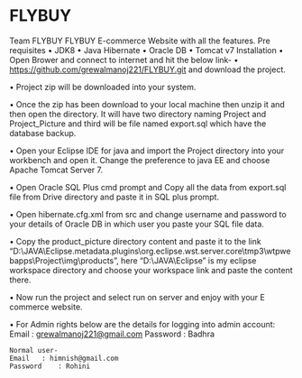 # FLYBUY
Team FLYBUY
FLYBUY E-commerce Website with all the features.
Pre requisites
•	JDK8
•	Java Hibernate
•	Oracle DB 
•	Tomcat v7
Installation
•	Open Brower and connect to internet and hit the below link-
•	https://github.com/grewalmanoj221/FLYBUY.git and download the project.

•	Project zip will be downloaded into your system.

•	Once the zip has been download to your local machine then unzip it and then open the directory. It will have two directory naming Project and Project_Picture and third will be file named export.sql which have the database backup.

•	 Open your Eclipse IDE for java and import the Project directory into your workbench and open it. Change the preference to java EE and choose Apache Tomcat Server 7.

•	Open Oracle SQL Plus cmd prompt and Copy all the data from export.sql file from Drive directory and paste it in SQL plus prompt.

•	Open hibernate.cfg.xml from src and change username and password to your details of Oracle DB in which user you paste your SQL file data.

•	Copy the product_picture directory content and paste it to the link  “D:\JAVA\Eclipse\.metadata\.plugins\org.eclipse.wst.server.core\tmp3\wtpwebapps\Project\img\products”, here “D:\JAVA\Eclipse” is my eclipse workspace directory and choose your workspace link and paste the content there.

•	Now run the project and select run on server and enjoy with your E commerce website.

•	For Admin rights below are the details for logging into admin account:
	Email 	: grewalmanoj221@gmail.com
	Password	: Badhra
	
	Normal user-
	Email 	: himnish@gmail.com
	Password	: Rohini
	



